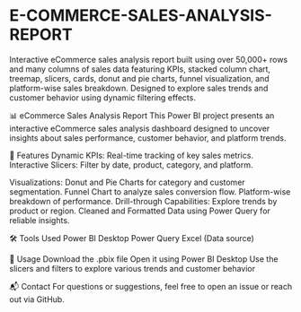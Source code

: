 # E-COMMERCE-SALES-ANALYSIS-REPORT
Interactive eCommerce sales analysis report built using over 50,000+ rows and many columns of sales data featuring KPIs, stacked column chart, treemap, slicers, cards, donut and pie charts, funnel visualization, and platform-wise sales breakdown. Designed to explore sales trends and customer behavior using dynamic filtering effects.

📊 eCommerce Sales Analysis Report
This Power BI project presents an interactive eCommerce sales analysis dashboard designed to uncover insights about sales performance, customer behavior, and platform trends.

🧩 Features
Dynamic KPIs: Real-time tracking of key sales metrics.
Interactive Slicers: Filter by date, product, category, and platform.

Visualizations:
Donut and Pie Charts for category and customer segmentation.
Funnel Chart to analyze sales conversion flow.
Platform-wise breakdown of performance.
Drill-through Capabilities: Explore trends by product or region.
Cleaned and Formatted Data using Power Query for reliable insights.

🛠️ Tools Used
Power BI Desktop
Power Query
Excel (Data source)

📌 Usage
Download the .pbix file
Open it using Power BI Desktop
Use the slicers and filters to explore various trends and customer behavior

📬 Contact
For questions or suggestions, feel free to open an issue or reach out via GitHub.
